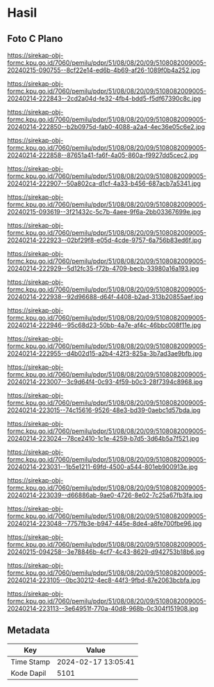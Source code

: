 # Hasil

## Foto C Plano

https://sirekap-obj-formc.kpu.go.id/7060/pemilu/pdpr/51/08/08/20/09/5108082009005-20240215-090755--8cf22e14-ed6b-4b69-af26-1089f0b4a252.jpg

https://sirekap-obj-formc.kpu.go.id/7060/pemilu/pdpr/51/08/08/20/09/5108082009005-20240214-222843--2cd2a04d-fe32-4fb4-bdd5-f5df67390c8c.jpg

https://sirekap-obj-formc.kpu.go.id/7060/pemilu/pdpr/51/08/08/20/09/5108082009005-20240214-222850--b2b0975d-fab0-4088-a2a4-4ec36e05c6e2.jpg

https://sirekap-obj-formc.kpu.go.id/7060/pemilu/pdpr/51/08/08/20/09/5108082009005-20240214-222858--87651a41-fa6f-4a05-860a-f9927dd5cec2.jpg

https://sirekap-obj-formc.kpu.go.id/7060/pemilu/pdpr/51/08/08/20/09/5108082009005-20240214-222907--50a802ca-d1cf-4a33-b456-687acb7a5341.jpg

https://sirekap-obj-formc.kpu.go.id/7060/pemilu/pdpr/51/08/08/20/09/5108082009005-20240215-093619--3f21432c-5c7b-4aee-9f6a-2bb03367699e.jpg

https://sirekap-obj-formc.kpu.go.id/7060/pemilu/pdpr/51/08/08/20/09/5108082009005-20240214-222923--02bf29f8-e05d-4cde-9757-6a756b83ed6f.jpg

https://sirekap-obj-formc.kpu.go.id/7060/pemilu/pdpr/51/08/08/20/09/5108082009005-20240214-222929--5d12fc35-f72b-4709-becb-33980a16a193.jpg

https://sirekap-obj-formc.kpu.go.id/7060/pemilu/pdpr/51/08/08/20/09/5108082009005-20240214-222938--92d96688-d64f-4408-b2ad-313b20855aef.jpg

https://sirekap-obj-formc.kpu.go.id/7060/pemilu/pdpr/51/08/08/20/09/5108082009005-20240214-222946--95c68d23-50bb-4a7e-af4c-46bbc008f11e.jpg

https://sirekap-obj-formc.kpu.go.id/7060/pemilu/pdpr/51/08/08/20/09/5108082009005-20240214-222955--d4b02d15-a2b4-42f3-825a-3b7ad3ae9bfb.jpg

https://sirekap-obj-formc.kpu.go.id/7060/pemilu/pdpr/51/08/08/20/09/5108082009005-20240214-223007--3c9d64f4-0c93-4f59-b0c3-28f7394c8968.jpg

https://sirekap-obj-formc.kpu.go.id/7060/pemilu/pdpr/51/08/08/20/09/5108082009005-20240214-223015--74c15616-9526-48e3-bd39-0aebc1d57bda.jpg

https://sirekap-obj-formc.kpu.go.id/7060/pemilu/pdpr/51/08/08/20/09/5108082009005-20240214-223024--78ce2410-1c1e-4259-b7d5-3d64b5a7f521.jpg

https://sirekap-obj-formc.kpu.go.id/7060/pemilu/pdpr/51/08/08/20/09/5108082009005-20240214-223031--1b5e1211-69fd-4500-a544-801eb900913e.jpg

https://sirekap-obj-formc.kpu.go.id/7060/pemilu/pdpr/51/08/08/20/09/5108082009005-20240214-223039--d66886ab-9ae0-4726-8e02-7c25a67fb3fa.jpg

https://sirekap-obj-formc.kpu.go.id/7060/pemilu/pdpr/51/08/08/20/09/5108082009005-20240214-223048--7757fb3e-b947-445e-8de4-a8fe700fbe96.jpg

https://sirekap-obj-formc.kpu.go.id/7060/pemilu/pdpr/51/08/08/20/09/5108082009005-20240215-094258--3e78846b-4cf7-4c43-8629-d942753b18b6.jpg

https://sirekap-obj-formc.kpu.go.id/7060/pemilu/pdpr/51/08/08/20/09/5108082009005-20240214-223105--0bc30212-4ec8-44f3-9fbd-87e2063bcbfa.jpg

https://sirekap-obj-formc.kpu.go.id/7060/pemilu/pdpr/51/08/08/20/09/5108082009005-20240214-223113--3e64951f-770a-40d8-968b-0c304f151908.jpg


## Metadata

| Key        | Value               |
| ---------- | ------------------- |
| Time Stamp | 2024-02-17 13:05:41 |
| Kode Dapil | 5101                |



